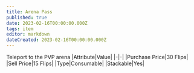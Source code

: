 ```yaml
---
title: Arena Pass
published: true
date: 2023-02-16T00:00:00.000Z
tags: item
editor: markdown
dateCreated: 2023-02-16T00:00:00.000Z
---
```


Teleport to the PVP arena
|Attribute|Value|
|-|-|
|Purchase Price|30 Flips|
|Sell Price|15 Flips|
|Type|Consumable|
|Stackable|Yes|

